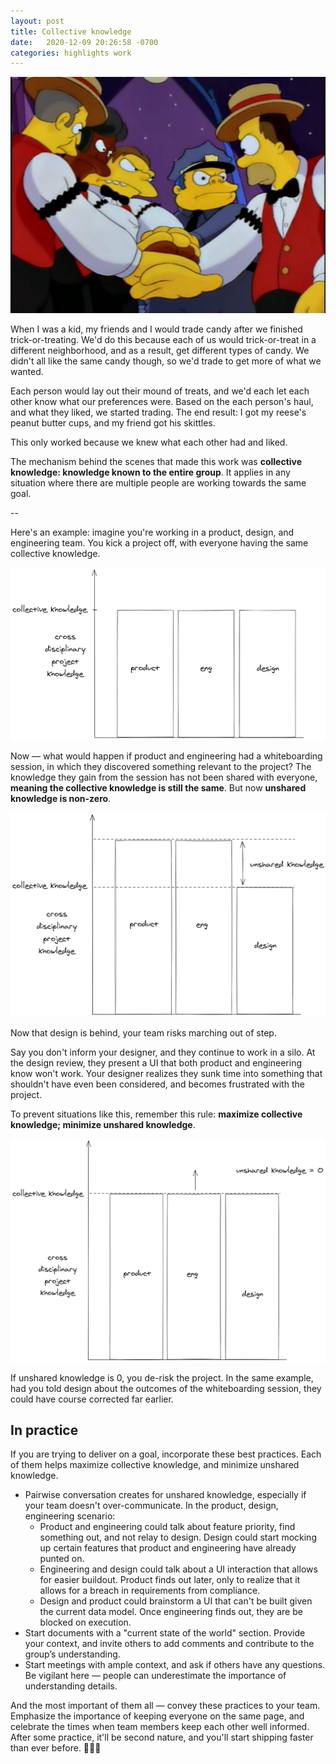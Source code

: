 ```yaml
---
layout: post
title: Collective knowledge
date:   2020-12-09 20:26:58 -0700
categories: highlights work
---
```


![simpsons-group-huddle](https://raw.githubusercontent.com/svvchen/nervxious/gh-pages/assets/images/simpsons-all-hands.png?style=centerme)

When I was a kid, my friends and I would trade candy after we finished trick-or-treating. We'd do this because each of us would trick-or-treat in a different neighborhood, and as a result, get different types of candy. We didn't all like the same candy though, so we'd trade to get more of what we wanted.

Each person would lay out their mound of treats, and we'd each let each other know what our preferences were. Based on the each person's haul, and what they liked, we started trading. The end result: I got my reese's peanut butter cups, and my friend got his skittles.

This only worked because we knew what each other had and liked.

The mechanism behind the scenes that made this work was **collective knowledge: knowledge known to the entire group**. It applies in any situation where there are multiple people are working towards the same goal.

--

Here's an example: imagine you're working in a product, design, and engineering team. You kick a project off, with everyone having the same collective knowledge.

![same-collective-knowledge](https://raw.githubusercontent.com/svvchen/nervxious/gh-pages/assets/images/ck1.png)

Now — what would happen if product and engineering had a whiteboarding session, in which they discovered something relevant to the project? The knowledge they gain from the session has not been shared with everyone, **meaning the collective knowledge is still the same**. But now **unshared knowledge is non-zero**.

![same-collective-knowledge-unshared](https://raw.githubusercontent.com/svvchen/nervxious/gh-pages/assets/images/ck2.png)

Now that design is behind, your team risks marching out of step.

Say you don't inform your designer, and they continue to work in a silo. At the design review, they present a UI that both product and engineering know won't work. Your designer realizes they sunk time into something that shouldn't have even been considered, and becomes frustrated with the project.

To prevent situations like this, remember this rule: **maximize collective knowledge; minimize unshared knowledge**.

![same-collective-knowledge](https://raw.githubusercontent.com/svvchen/nervxious/gh-pages/assets/images/ck3.png)

If unshared knowledge is 0, you de-risk the project. In the same example, had you told design about the outcomes of the whiteboarding session, they could have course corrected far earlier.

## In practice
If you are trying to deliver on a goal, incorporate these best practices. Each of them helps maximize collective knowledge, and minimize unshared knowledge.

* Pairwise conversation creates for unshared knowledge, especially if your team doesn't over-communicate. In the product, design, engineering scenario: 
  * Product and engineering could talk about feature priority, find something out, and not relay to design. Design could start mocking up certain features that product and engineering have already punted on.
  * Engineering and design could talk about a UI interaction that allows for easier buildout. Product finds out later, only to realize that it allows for a breach in requirements from compliance.
  * Design and product could brainstorm a UI that can't be built given the current data model. Once engineering finds out, they are be blocked on execution.
* Start documents with a "current state of the world" section. Provide your context, and invite others to add comments and contribute to the group’s understanding.
* Start meetings with ample context, and ask if others have any questions. Be vigilant here — people can underestimate the importance of understanding details.

And the most important of them all — convey these practices to your team. Emphasize the importance of keeping everyone on the same page, and celebrate the times when team members keep each other well informed. After some practice, it'll be second nature, and you'll start shipping faster than ever before. 🍬🍬🍬

